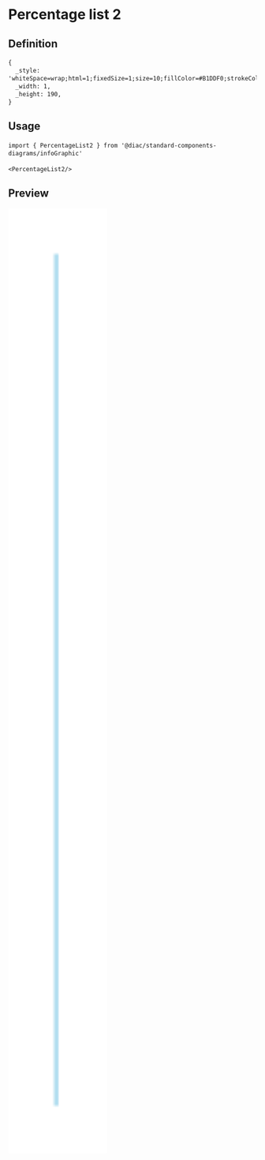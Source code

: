 # Percentage list 2

## Definition

```
{
  _style: 'whiteSpace=wrap;html=1;fixedSize=1;size=10;fillColor=#B1DDF0;strokeColor=none;',
  _width: 1,
  _height: 190,
}
```

## Usage

```
import { PercentageList2 } from '@diac/standard-components-diagrams/infoGraphic'

<PercentageList2/>
```

## Preview

<img src="./percentage-list-2.png" width="200"/>
